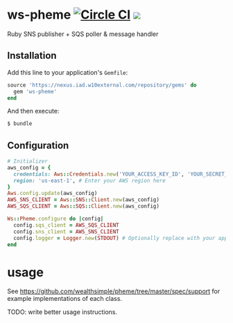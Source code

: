 # ws-pheme [![Circle CI](https://circleci.com/gh/wealthsimple/pheme.svg?style=svg)](https://circleci.com/gh/wealthsimple/pheme) [![](https://img.shields.io/gem/v/pheme.svg)](https://rubygems.org/gems/pheme)

Ruby SNS publisher + SQS poller & message handler

## Installation

Add this line to your application's `Gemfile`:

```ruby
source 'https://nexus.iad.w10external.com/repository/gems' do
  gem 'ws-pheme'
end
```

And then execute:
```bash
$ bundle
```

## Configuration

```ruby
# Initializer
aws_config = {
  credentials: Aws::Credentials.new('YOUR_ACCESS_KEY_ID', 'YOUR_SECRET_ACCESS_KEY'),
  region: 'us-east-1', # Enter your AWS region here
}
Aws.config.update(aws_config)
AWS_SNS_CLIENT = Aws::SNS::Client.new(aws_config)
AWS_SQS_CLIENT = Aws::SQS::Client.new(aws_config)

Ws::Pheme.configure do |config|
  config.sqs_client = AWS_SQS_CLIENT
  config.sns_client = AWS_SNS_CLIENT
  config.logger = Logger.new(STDOUT) # Optionally replace with your app logger, e.g. `Rails.logger`
end
```

# usage

See https://github.com/wealthsimple/pheme/tree/master/spec/support for example implementations of each class.

TODO: write better usage instructions.
